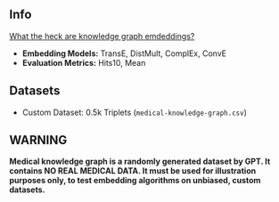## Info

[What the heck are knowledge graph emdeddings?](https://docs.google.com/presentation/d/1i-wK_lPTBAhnfbyhWYvnXNtsssfuHwVRJy6pNnRSJYo/edit?usp=sharing)

- **Embedding Models:** TransE, DistMult, ComplEx, ConvE
- **Evaluation Metrics:** Hits10, Mean

## Datasets

- Custom Dataset: 0.5k Triplets (`medical-knowledge-graph.csv`)

## WARNING

**Medical knowledge graph is a randomly generated dataset by GPT. It contains NO REAL MEDICAL DATA. It must be used for illustration purposes only, to test embedding algorithms on unbiased, custom datasets.**
